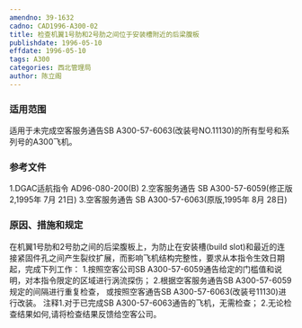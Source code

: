 ```yaml
---
amendno: 39-1632
cadno: CAD1996-A300-02
title: 检查机翼1号肋和2号肋之间位于安装槽附近的后梁腹板
publishdate: 1996-05-10
effdate: 1996-05-10
tags: A300
categories: 西北管理局
author: 陈立阁
---
```


### 适用范围 
适用于未完成空客服务通告SB A300-57-6063(改装号NO.11130)的所有型号和系列号的A300飞机。

### 参考文件
1.DGAC适航指令 AD96-080-200(B) 
    2.空客服务通告 SB A300-57-6059(修正版 2,1995年 7月 21日) 
    3.空客服务通告 SB A300-57-6063(原版,1995年 8月 28日) 


### 原因、措施和规定 
在机翼1号肋和2号肋之间的后梁腹板上，为防止在安装槽(build slot)和最近的连接紧固件孔之间产生裂纹扩展，而影响飞机结构完整性，要求从本指令生效日期起，完成下列工作： 
    1.按照空客公司SB A300-57-6059通告给定的门槛值和说明，对本指令限定的区域进行涡流探伤； 
    2.根据空客服务通告SB A300-57-6059规定的间隔进行重复检查，
或按照空客通告SB A300-57-6063(改装号11130)进行改装。     注释1.对于已完成SB A300-57-6063通告的飞机，无需检查； 
2.无论检查结果如何,请将检查结果反馈给空客公司。
  
